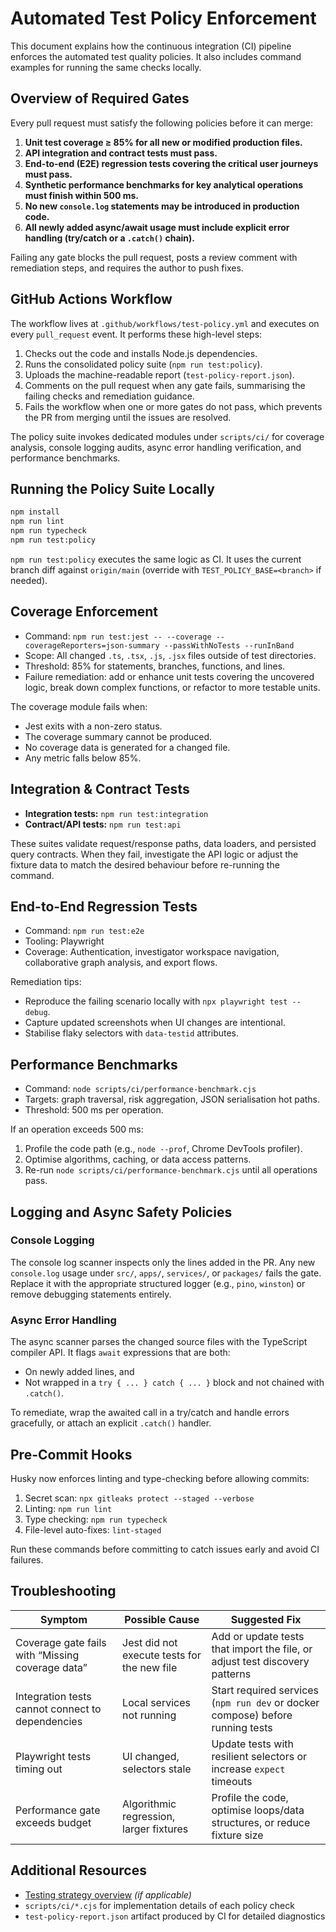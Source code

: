 # Automated Test Policy Enforcement

This document explains how the continuous integration (CI) pipeline enforces the automated test quality policies. It also includes command examples for running the same checks locally.

## Overview of Required Gates

Every pull request must satisfy the following policies before it can merge:

1. **Unit test coverage ≥ 85% for all new or modified production files.**
2. **API integration and contract tests must pass.**
3. **End-to-end (E2E) regression tests covering the critical user journeys must pass.**
4. **Synthetic performance benchmarks for key analytical operations must finish within 500 ms.**
5. **No new `console.log` statements may be introduced in production code.**
6. **All newly added async/await usage must include explicit error handling (try/catch or a `.catch()` chain).**

Failing any gate blocks the pull request, posts a review comment with remediation steps, and requires the author to push fixes.

## GitHub Actions Workflow

The workflow lives at `.github/workflows/test-policy.yml` and executes on every `pull_request` event. It performs these high-level steps:

1. Checks out the code and installs Node.js dependencies.
2. Runs the consolidated policy suite (`npm run test:policy`).
3. Uploads the machine-readable report (`test-policy-report.json`).
4. Comments on the pull request when any gate fails, summarising the failing checks and remediation guidance.
5. Fails the workflow when one or more gates do not pass, which prevents the PR from merging until the issues are resolved.

The policy suite invokes dedicated modules under `scripts/ci/` for coverage analysis, console logging audits, async error handling verification, and performance benchmarks.

## Running the Policy Suite Locally

```bash
npm install
npm run lint
npm run typecheck
npm run test:policy
```

`npm run test:policy` executes the same logic as CI. It uses the current branch diff against `origin/main` (override with `TEST_POLICY_BASE=<branch>` if needed).

## Coverage Enforcement

- Command: `npm run test:jest -- --coverage --coverageReporters=json-summary --passWithNoTests --runInBand`
- Scope: All changed `.ts`, `.tsx`, `.js`, `.jsx` files outside of test directories.
- Threshold: 85% for statements, branches, functions, and lines.
- Failure remediation: add or enhance unit tests covering the uncovered logic, break down complex functions, or refactor to more testable units.

The coverage module fails when:

- Jest exits with a non-zero status.
- The coverage summary cannot be produced.
- No coverage data is generated for a changed file.
- Any metric falls below 85%.

## Integration & Contract Tests

- **Integration tests:** `npm run test:integration`
- **Contract/API tests:** `npm run test:api`

These suites validate request/response paths, data loaders, and persisted query contracts. When they fail, investigate the API logic or adjust the fixture data to match the desired behaviour before re-running the command.

## End-to-End Regression Tests

- Command: `npm run test:e2e`
- Tooling: Playwright
- Coverage: Authentication, investigator workspace navigation, collaborative graph analysis, and export flows.

Remediation tips:

- Reproduce the failing scenario locally with `npx playwright test --debug`.
- Capture updated screenshots when UI changes are intentional.
- Stabilise flaky selectors with `data-testid` attributes.

## Performance Benchmarks

- Command: `node scripts/ci/performance-benchmark.cjs`
- Targets: graph traversal, risk aggregation, JSON serialisation hot paths.
- Threshold: 500 ms per operation.

If an operation exceeds 500 ms:

1. Profile the code path (e.g., `node --prof`, Chrome DevTools profiler).
2. Optimise algorithms, caching, or data access patterns.
3. Re-run `node scripts/ci/performance-benchmark.cjs` until all operations pass.

## Logging and Async Safety Policies

### Console Logging

The console log scanner inspects only the lines added in the PR. Any new `console.log` usage under `src/`, `apps/`, `services/`, or `packages/` fails the gate. Replace it with the appropriate structured logger (e.g., `pino`, `winston`) or remove debugging statements entirely.

### Async Error Handling

The async scanner parses the changed source files with the TypeScript compiler API. It flags `await` expressions that are both:

- On newly added lines, and
- Not wrapped in a `try { ... } catch { ... }` block and not chained with `.catch()`.

To remediate, wrap the awaited call in a try/catch and handle errors gracefully, or attach an explicit `.catch()` handler.

## Pre-Commit Hooks

Husky now enforces linting and type-checking before allowing commits:

1. Secret scan: `npx gitleaks protect --staged --verbose`
2. Linting: `npm run lint`
3. Type checking: `npm run typecheck`
4. File-level auto-fixes: `lint-staged`

Run these commands before committing to catch issues early and avoid CI failures.

## Troubleshooting

| Symptom                                          | Possible Cause                              | Suggested Fix                                                                  |
| ------------------------------------------------ | ------------------------------------------- | ------------------------------------------------------------------------------ |
| Coverage gate fails with “Missing coverage data” | Jest did not execute tests for the new file | Add or update tests that import the file, or adjust test discovery patterns    |
| Integration tests cannot connect to dependencies | Local services not running                  | Start required services (`npm run dev` or docker compose) before running tests |
| Playwright tests timing out                      | UI changed, selectors stale                 | Update tests with resilient selectors or increase `expect` timeouts            |
| Performance gate exceeds budget                  | Algorithmic regression, larger fixtures     | Profile the code, optimise loops/data structures, or reduce fixture size       |

## Additional Resources

- [Testing strategy overview](../README.md) _(if applicable)_
- `scripts/ci/*.cjs` for implementation details of each policy check
- `test-policy-report.json` artifact produced by CI for detailed diagnostics

